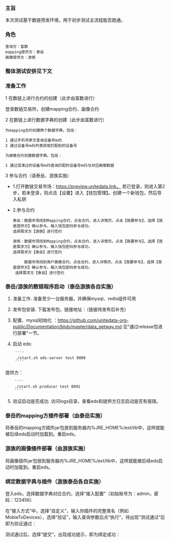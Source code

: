 ### 主旨

本次测试基于数链预发环境，用于初步测试主流程能否跑通。

### 角色


    查询方：富数
    mapping提供方：泰岳
    画像提供方：游族

### 整体测试安排见下文


### 准备工作

1 在数链上进行合约的创建（此步由富数进行）

登录数链交易所，创建mapping合约、画像合约

2 在数链上进行数据字典的创建（此步由富数进行）

    为mapping合约创建两个数据字典。包括：
    
    1 通过手机号原文查询设备号md5 
    2 通过设备号md5列表获取匹配到的设备号
    
    为画像合约创建数据字典。包括：
    
    1 通过混淆过的设备号md5查询匹配的设备号md5与对应画像数据

3 参与合约（请泰岳、游族实施） 


*  1.打开数链交易市场：https://preview.unitedata.link，  若已登录，则进入第2步，若未登录，则点击【设置】进入【钱包管理】。创建一个新钱包，然后导入私钥

* 2.参与合约

      泰岳：数据市场找到Mapping合约，点击合约，进入详情页。点击【我要参与】，选择【我是提供方】确认参与，输入钱包密码参与成功，
      选择需求方【游族】进行签约
      
      游族：数据市场找到Mapping合约，点击合约，进入详情页。点击【我要参与】，选择【我是需求方】确认参与，输入钱包密码参与成功，
      选择需求方【泰岳】进行签约
      
           数据市场找到用户画像合约，点击合约，进入详情页。点击【我要参与】，选择【我是提供方】确认参与，输入钱包密码参与成功，
	   选择需求方【泰岳】进行签约
     
     
### 泰岳/游族的数链程序启动（泰岳游族各自实施）

1. 准备工作. 准备至少一台服务器，并确保mysql、redis组件可用
2. 发布包安装. 下载发布包，链接地址：（链接待发布后补充）
3. 配置、mysql初始化 ：https://github.com/unitedata-org-public/Documentation/blob/master/data_getway.md 见"通过release包进行部署"一节。
4. 启动
eds:
		
		````
	    ./start.sh eds-server test 8080
		````
提供方：
		
		````
	    ./start.sh producer test 8091
		````

5. 验证启动是否成功. 访问logs目录，查看eds和提供方日志启动是否有报错。



### 泰岳的mapping方插件部署（由泰岳实施）

将泰岳的mapping方插件jar包放到服务器内%JRE_HOME%/ext/lib中，这样就能被后续eds启动时加载到。重启eds。

### 游族的画像插件部署（由游族实施）

将画像插件jar包放到服务器内%JRE_HOME%/ext/lib中，这样就能被后续eds启动时加载到。重启eds。

### 绑定数据字典与插件（游族泰岳各自实施）


登入eds，选择数据字典对应合约，选择“接入配置”（初始账号为：admin，密码：123456）


在“接入方式”中，选择“自定义”，输入你插件的完整类名（例如MobieToDevices），选择“验证”，输入查询参数后点“执行”，待出现“测试通过”后即为验证通过：


测试通过后，选择“提交”，出现成功提示，即为绑定成功：























